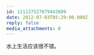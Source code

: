 ```yaml
---
id: 111137527879442889
date: 2012-07-03T05:29:00.000Z
reply: false
media_attachments: 0
---
```


水上生活应该很不错。 ​​​​

